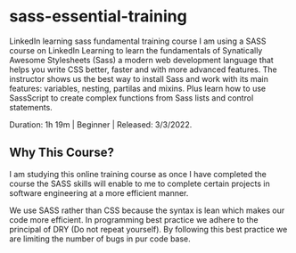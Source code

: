 <h1> sass-essential-training</h1>
<p>LinkedIn learning sass fundamental training course
I am using a SASS course on LinkedIn Learning to learn the fundamentals of Synatically Awesome Stylesheets (Sass) a modern web development language that helps you write CSS better, faster and with more advanced features. The instructor shows us the best way to install Sass and work with its main features: variables, nesting, partilas and mixins. Plus learn how to use SassScript to create complex functions from Sass lists and control statements.</p>

<p>Duration: 1h 19m | Beginner | Released: 3/3/2022.</p>

<h2>Why This Course?</h2>

<p>I am studying this online training course as once I have completed the course the SASS skills will enable to me to complete certain projects in software engineering at a more efficient manner.</p>
<p>We use SASS rather than CSS because the syntax is lean which makes our code more efficient.
In programming best practice we adhere to the principal of DRY (Do not repeat yourself).
By following this best practice we are limiting the number of bugs in pur code base.
</p>